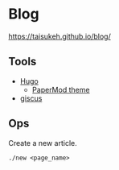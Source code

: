 # Blog

https://taisukeh.github.io/blog/

## Tools

- [Hugo](https://gohugo.io/) 
  - [PaperMod theme](https://github.com/adityatelange/hugo-PaperMod) 
- [giscus](https://giscus.app/ja)

## Ops
  
Create a new article.
```
./new <page_name>
```

